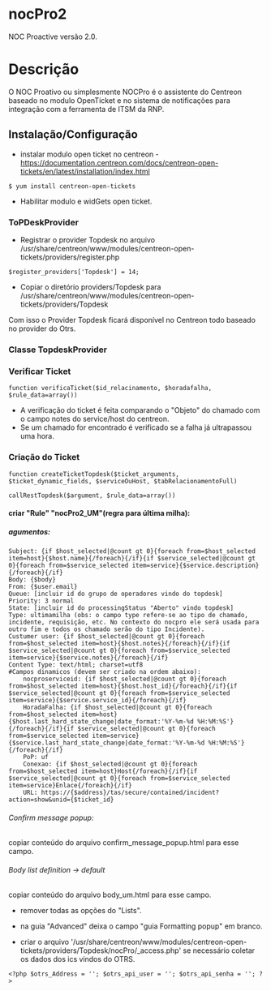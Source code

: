 # nocPro2
 NOC Proactive versão 2.0.
# Descrição
 O NOC Proativo ou simplesmente NOCPro é o assistente do Centreon baseado no modulo OpenTicket e no sistema de notificações para integração com a ferramenta de ITSM da RNP.
## Instalação/Configuração
- instalar modulo open ticket no centreon - https://documentation.centreon.com/docs/centreon-open-tickets/en/latest/installation/index.html

``` $ yum install centreon-open-tickets ```

- Habilitar modulo e widGets open ticket.

### ToPDeskProvider

- Registrar o provider Topdesk no arquivo /usr/share/centreon/www/modules/centreon-open-tickets/providers/register.php

``` $register_providers['Topdesk'] = 14; ```

- Copiar o diretório providers/Topdesk para /usr/share/centreon/www/modules/centreon-open-tickets/providers/Topdesk

Com isso o Provider Topdesk ficará disponível no Centreon todo baseado no provider do Otrs.

### Classe TopdeskProvider

### Verificar Ticket

``` function verificaTicket($id_relacinamento, $horadafalha, $rule_data=array()) ```

- A verificação do ticket é feita comparando o "Objeto" do chamado com o campo notes do service/host do centreon.
- Se um chamado for encontrado é verificado se a falha já ultrapassou uma hora.

### Criação do Ticket

``` function createTicketTopdesk($ticket_arguments, $ticket_dynamic_fields, $serviceOuHost, $tabRelacionamentoFull) ```

``` callRestTopdesk($argument, $rule_data=array()) ```

#### criar "Rule" "nocPro2_UM"(regra para última milha):

##### agumentos:

	Subject: {if $host_selected|@count gt 0}{foreach from=$host_selected item=host}{$host.name}{/foreach}{/if}{if $service_selected|@count gt 0}{foreach from=$service_selected item=service}{$service.description}{/foreach}{/if}
	Body: {$body}
	From: {$user.email}
	Queue: [incluir id do grupo de operadores vindo do topdesk]
	Priority: 3 normal
	State: [incluir id do processingStatus "Aberto" vindo topdesk]
	Type: ultimamilha (obs: o campo type refere-se ao tipo de chamado, incidente, requisição, etc. No contexto do nocpro ele será usada para outro fim e todos os chamado serão do tipo Incidente).
	Custumer user: {if $host_selected|@count gt 0}{foreach from=$host_selected item=host}{$host.notes}{/foreach}{/if}{if $service_selected|@count gt 0}{foreach from=$service_selected item=service}{$service.notes}{/foreach}{/if}
	Content Type: text/html; charset=utf8
	#Campos dinamicos (devem ser criado na ordem abaixo):
		nocproserviceid: {if $host_selected|@count gt 0}{foreach from=$host_selected item=host}{$host.host_id}{/foreach}{/if}{if $service_selected|@count gt 0}{foreach from=$service_selected item=service}{$service.service_id}{/foreach}{/if}
		HoradaFalha: {if $host_selected|@count gt 0}{foreach from=$host_selected item=host}{$host.last_hard_state_change|date_format:'%Y-%m-%d %H:%M:%S'}{/foreach}{/if}{if $service_selected|@count gt 0}{foreach from=$service_selected item=service}{$service.last_hard_state_change|date_format:'%Y-%m-%d %H:%M:%S'}{/foreach}{/if}
		PoP: uf
		Conexao: {if $host_selected|@count gt 0}{foreach from=$host_selected item=host}Host{/foreach}{/if}{if $service_selected|@count gt 0}{foreach from=$service_selected item=service}Enlace{/foreach}{/if}		
		URL: https://{$address}/tas/secure/contained/incident?action=show&unid={$ticket_id}

###### Confirm message popup:

copiar conteúdo do arquivo confirm_message_popup.html para esse campo.


###### Body list definition -> default

copiar conteúdo do arquivo body_um.html para esse campo.	
	
 - remover todas as opções do "Lists".
 - na guia "Advanced"  deixa o campo "guia Formatting popup" em branco. 

 - criar o arquivo '/usr/share/centreon/www/modules/centreon-open-tickets/providers/Topdesk/nocPro/_access.php' se necessário coletar os dados dos ics vindos do OTRS.

``` <?php $otrs_Address = ''; $otrs_api_user = ''; $otrs_api_senha = ''; ?> ```
